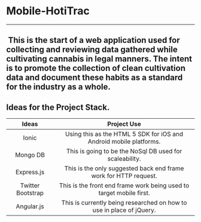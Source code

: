 # Mobile-HotiTrac
---
 This is the start of a web application used for collecting and reviewing data gathered while cultivating cannabis in legal manners. The intent is to promote the collection of clean cultivation data and document these habits as a standard for the industry as a whole.
---
## Ideas for the Project Stack.

| Ideas | Project Use |
|:-----:|:-----------:|
| Ionic | Using this as the HTML 5 SDK for iOS and Android mobile platforms. |
| Mongo DB | This is going to be the NoSql DB used for scaleability. |
| Express.js | This is the only suggested back end frame work for HTTP request. |
| Twitter Bootstrap | This is the front end frame work being used to target mobile first. |
| Angular.js | This is currently being researched on how to use in place of jQuery.|
